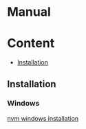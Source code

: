 # Manual

# Content

* [Installation](#installation)

## Installation
### Windows
[nvm windows installation](https://github.com/coreybutler/nvm-windows)